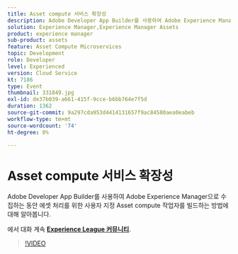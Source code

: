 ```yaml
---
title: Asset compute 서비스 확장성
description: Adobe Developer App Builder를 사용하여 Adobe Experience Manager으로 수집하는 동안 에셋 처리를 위한 사용자 지정 Asset compute 작업자를 빌드하는 방법에 대해 알아봅니다. 이 세션은 Adobe Developers Live 컨텐츠 이벤트의 일부로 전달되었습니다.
solution: Experience Manager,Experience Manager Assets
product: experience manager
sub-product: assets
feature: Asset Compute Microservices
topic: Development
role: Developer
level: Experienced
version: Cloud Service
kt: 7186
type: Event
thumbnail: 331849.jpg
exl-id: de37b039-a661-415f-9cce-b6bb764e7f5d
duration: 1362
source-git-commit: 9a297cda953d4414131657f9ac84580aea0eabeb
workflow-type: tm+mt
source-wordcount: '74'
ht-degree: 0%

---
```


# Asset compute 서비스 확장성

Adobe Developer App Builder를 사용하여 Adobe Experience Manager으로 수집하는 동안 에셋 처리를 위한 사용자 지정 Asset compute 작업자를 빌드하는 방법에 대해 알아봅니다.

에서 대화 계속 **[Experience League 커뮤니티](https://adobe.ly/36Yd3v6)**.

>[!VIDEO](https://video.tv.adobe.com/v/331849/?quality=12&learn=on&hidetitle=true)
